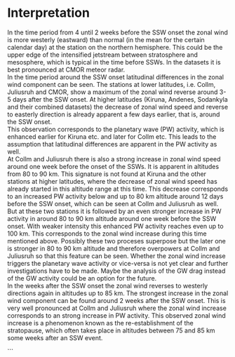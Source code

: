 # Interpretation
In the time period from 4 until 2 weeks before the SSW onset the zonal wind is more westerly (eastward) than normal (in the mean for the certain calendar day) at the station on the northern hemisphere. This could be the upper edge of the intensified jetstream between stratosphere and mesosphere, which is typical in the time before SSWs. In the datasets it is best pronounced at CMOR meteor radar.<br>
In the time period around the SSW onset latitudinal differences in the zonal wind component can be seen. The stations at lower latitudes, i.e. Collm, Juliusruh and CMOR, show a maximum of the zonal wind reverse around 3-5 days after the SSW onset. At higher latitudes (Kiruna, Andenes, Sodankyla and their combined datasets) the decrease of zonal wind speed and reverse to easterly direction is already apparent a few days earlier, that is, around the SSW onset.<br>
This observation corresponds to the planetary wave (PW) activity, which is enhanced earlier for Kiruna etc. and later for Collm etc. This leads to the assumption that latitudinal differences are apparent in the PW activity as well.<br>
At Collm and Juliusruh there is also a strong increase in zonal wind speed around one week before the onset of the SSWs. It is apparent in altitudes from 80 to 90 km. This signature is not found at Kiruna and the other stations at higher latitudes, where the decrease of zonal wind speed has already started in this altitude range at this time. This decrease corresponds to an increased PW activity below and up to 80 km altitude around 12 days before the SSW onset, which can be seen at Collm and Juliusruh as well. But at these two stations it is followed by an even stronger increase in PW activity in around 80 to 90 km altitude around one week before the SSW onset. With weaker intensity this enhanced PW activity reaches even up to 100 km. This corresponds to the zonal wind increase during this time mentioned above. Possibly these two proceses superpose but the later one is stronger in 80 to 90 km altitude and therefore overpowers at Collm and Juliusruh so that this feature can be seen. Whether the zonal wind increase triggers the planetary wave activity or vice-versa is not yet clear and further investigations have to be made. Maybe the analysis of the GW drag instead of the GW activity could be an option for the future.<br>
In the weeks after the SSW onset the zonal wind reverses to westerly directions again in altitudes up to 85 km. The strongest increase in the zonal wind component can be found around 2 weeks after the SSW onset. This is very well pronounced at Collm and Juliusruh where the zonal wind increase corresponds to an strong increase in PW activity. This observed zonal wind increase is a phenomenon known as the re-establishment of the stratopause, which often takes place in altitudes between 75 and 85 km some weeks after an SSW event.
<script src="https://utteranc.es/client.js"
        repo="VACILT/SSW_project"
        issue-term="pathname"
        label="utterances"
        theme="github-light"
        crossorigin="anonymous"
        async>
</script>```
